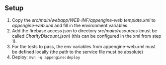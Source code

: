 ## Setup
1. Copy the *src/main/webapp/WEB-INF/appengine-web.template.xml* to *appengine-web.xml* and fill in the environment variables.
2. Add the firebase access json to directory *src/main/resources* (must be called *CharityDiscount.json*) (this can be configured in the xml from step 1).
3. For the tests to pass, the env variables from appengine-web.xml must be defined locally (the path to the service
 file must be absolute)
4. Deploy: `mvn -q appengine:deploy`